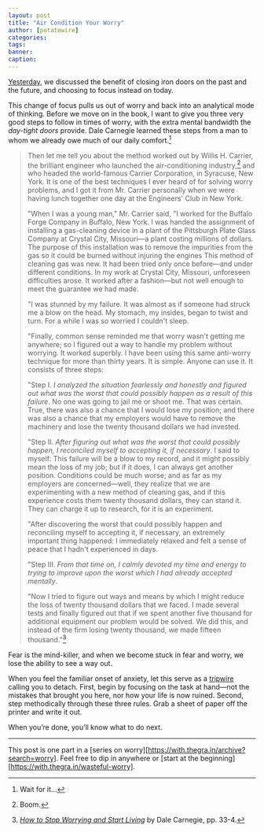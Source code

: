 ```yaml
---
layout: post
title: "Air Condition Your Worry"
author: [potatowire]
categories: 
tags: 
banner: 
caption:
---
```


[Yesterday][1], we discussed the benefit of closing iron doors on the past and the future, and choosing to focus instead on today. 

This change of focus pulls us out of worry and back into an analytical mode of thinking. Before we move on in the book, I want to give you three very good steps to follow in times of worry, with the extra mental bandwidth the *day-tight doors* provide. Dale Carnegie learned these steps from a man to whom we already owe much of our daily comfort.[^1]

> Then let me tell you about the method worked out by Willis H. Carrier, the brilliant engineer who launched the air-conditioning industry,[^2] and who headed the world-famous Carrier Corporation, in Syracuse, New York. It is one of the best techniques I ever heard of for solving worry problems, and I got it from Mr. Carrier personally when we were having lunch together one day at the Engineers' Club in New York. 
> 
> "When I was a young man," Mr. Carrier said, "I worked for the Buffalo Forge Company in Buffalo, New York. I was handed the assignment of installing a gas-cleaning device in a plant of the Pittsburgh Plate Glass Company at Crystal City, Missouri—a plant costing millions of dollars. The purpose of this installation was to remove the impurities from the gas so it could be burned without injuring the engines This method of cleaning gas was new. It had been tried only once before—and under different conditions. In my work at Crystal City, Missouri, unforeseen difficulties arose. It worked after a fashion—but not well enough to meet the guarantee we had made. 
> 
> "I was stunned by my failure. It was almost as if someone had struck me a blow on the head. My stomach, my insides, began to twist and turn. For a while I was so worried I couldn't sleep.
> 
> "Finally, common sense reminded me that worry wasn't getting me anywhere; so I figured out a way to handle my problem without worrying. It worked superbly. I have been using this same anti-worry technique for more than thirty years. It is simple. Anyone can use it. It consists of three steps: 
> 
> "Step I. *I analyzed the situation fearlessly and honestly and figured out what was the worst that could possibly happen as a result of this failure*. No one was going to jail me or shoot me. That was certain. True, there was also a chance that I would lose my position; and there was also a chance that my employers would have to remove the machinery and lose the twenty thousand dollars we had invested. 
> 
> "Step II. *After figuring out what was the worst that could possibly happen, I reconciled myself to accepting it, if necessary*. I said to myself: This failure will be a blow to my record, and it might possibly mean the loss of my job; but if it does, I can always get another position. Conditions could be much worse; and as far as my employers are concerned—well, they realize that we are experimenting with a new method of cleaning gas, and if this experience costs them twenty thousand dollars, they can stand it. They can charge it up to research, for it is an experiment. 
> 
> "After discovering the worst that could possibly happen and reconciling myself to accepting it, if necessary, an extremely important thing happened: I immediately relaxed and felt a sense of peace that I hadn't experienced in days. 
> 
> "Step III. *From that time on, I calmly devoted my time and energy to trying to improve upon the worst which I had already accepted mentally*. 
> 
> "Now I tried to figure out ways and means by which I might reduce the loss of twenty thousand dollars that we faced. I made several tests and finally figured out that if we spent another five thousand for additional equipment our problem would be solved. We did this, and instead of the firm losing twenty thousand, we made fifteen thousand."[^3]

Fear is the mind-killer, and when we become stuck in fear and worry, we lose the ability to see a way out. 

When you feel the familiar onset of anxiety, let this serve as a [tripwire][3] calling you to detach. First, begin by focusing on the task at hand—not the mistakes that brought you here, nor how your life is now ruined. Second, step methodically through these three rules. Grab a sheet of paper off the printer and write it out. 

When you’re done, you’ll know what to do next.

---- 

This post is one part in a [series on worry][https://with.thegra.in/archive?search=worry]. Feel free to dip in anywhere or [start at the beginning][https://with.thegra.in/wasteful-worry].

[^1]:	Wait for it...

[^2]:	Boom.

[^3]:	[*How to Stop Worrying and Start Living*][2] by Dale Carnegie, pp. 33-4.

[1]:	https://with.thegra.in/divide-and-conquer
[2]:	https://www.amazon.com/dp/0671733354/?tag=potatowire-20
[3]:	https://with.thegra.in/tripwires